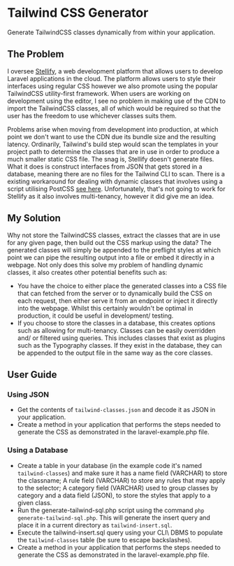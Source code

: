 # Tailwind CSS Generator

Generate TailwindCSS classes dynamically from within your application.

## The Problem

I oversee [Stellify](https://stellisoft.com), a web development platform that allows users to develop Laravel applications in the cloud. The platform allows users to style their interfaces using regular CSS however we also promote using the popular TailwindCSS utility-first framework. When users are working on development using the editor, I see no problem in making use of the CDN to import the TailwindCSS classes, all of which would be required so that the user has the freedom to use whichever classes suits them.

Problems arise when moving from development into production, at which point we don't want to use the CDN due its bundle size and the resulting latency. Ordinarily, Tailwind's build step would scan the templates in your project path to determine the classes that are in use in order to produce a much smaller static CSS file. The snag is, Stellify doesn't generate files. What it does is construct interfaces from JSON that gets stored in a database, meaning there are no files for the Tailwind CLI to scan. There is a existing workaround for dealing with dynamic classes that involves using a script utilising PostCSS [see here](https://github.com/tailwindlabs/tailwindcss/discussions/14636#discussioncomment-10895673). Unfortunately, that's not going to work for Stellify as it also involves multi-tenancy, however it did give me an idea.

## My Solution

Why not store the TailwindCSS classes, extract the classes that are in use for any given page, then build out the CSS markup using the data? The generated classes will simply be appended to the preflight styles at which point we can pipe the resulting output into a file or embed it directly in a webpage. Not only does this solve my problem of handling dynamic classes, it also creates other potential benefits such as:

- You have the choice to either place the generated classes into a CSS file that can fetched from the server or to dynamically build the CSS on each request, then either serve it from an endpoint or inject it directly into the webpage. Whilst this certainly wouldn't be optimal in production, it could be useful in development/ testing.
- If you choose to store the classes in a database, this creates options such as allowing for multi-tenancy. Classes can be easily overridden and/ or filtered using queries. This includes classes that exist as plugins such as the Typography classes. If they exist in the database, they can be appended to the output file in the same way as the core classes.

## User Guide

### Using JSON

- Get the contents of `tailwind-classes.json` and decode it as JSON in your application.
- Create a method in your application that performs the steps needed to generate the CSS as demonstrated in the laravel-example.php file.

### Using a Database

- Create a table in your database (in the example code it's named `tailwind-classes`) and make sure it has a name field (VARCHAR) to store the classname; A rule field (VARCHAR) to store any rules that may apply to the selector; A category field (VARCHAR) used to group classes by category and a data field (JSON), to store the styles that apply to a given class.
- Run the generate-tailwind-sql.php script using the command `php generate-tailwind-sql.php`. This will generate the insert query and place it in a current directory as `tailwind-insert.sql`.
- Execute the tailwind-insert.sql query using your CLI\ DBMS to populate the `tailwind-classes` table (be sure to escape backslashes).
- Create a method in your application that performs the steps needed to generate the CSS as demonstrated in the laravel-example.php file.
